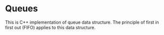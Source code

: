 # Queues

This is C++ implementation of queue data structure. The principle of first in first out (FIFO) applies to this data structure.
